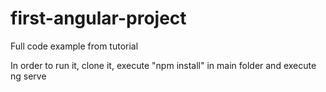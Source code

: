 # first-angular-project
Full code example from tutorial

In order to run it, clone it, execute "npm install" in main folder and execute ng serve
